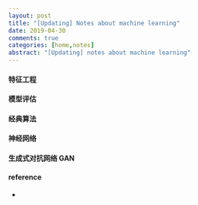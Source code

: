 ```yaml
---
layout: post
title: "[Updating] Notes about machine learning"
date: 2019-04-30
comments: true
categories: [home,notes]
abstract: "[Updating] notes about machine learning"
---
```


#### 特征工程 

#### 模型评估 

#### 经典算法 

#### 神经网络  

#### 生成式对抗网络 GAN 



#### reference 
* 